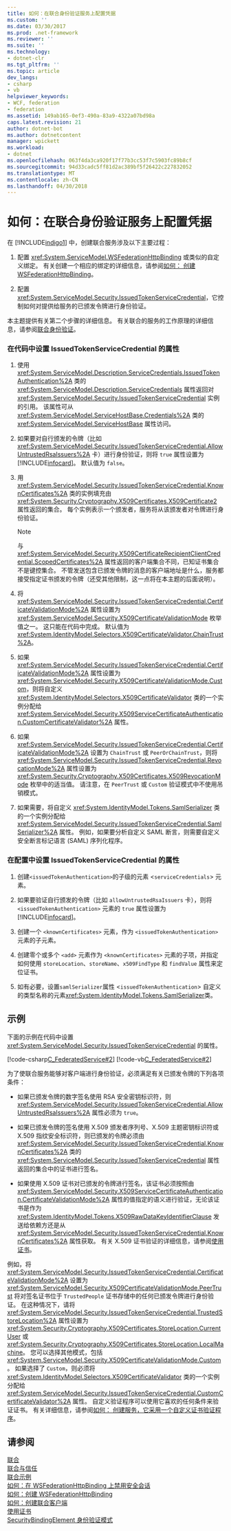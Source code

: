 ```yaml
---
title: 如何：在联合身份验证服务上配置凭据
ms.custom: ''
ms.date: 03/30/2017
ms.prod: .net-framework
ms.reviewer: ''
ms.suite: ''
ms.technology:
- dotnet-clr
ms.tgt_pltfrm: ''
ms.topic: article
dev_langs:
- csharp
- vb
helpviewer_keywords:
- WCF, federation
- federation
ms.assetid: 149ab165-0ef3-490a-83a9-4322a07bd98a
caps.latest.revision: 21
author: dotnet-bot
ms.author: dotnetcontent
manager: wpickett
ms.workload:
- dotnet
ms.openlocfilehash: 063f4da3ca920f17f77b3cc53f7c5903fc89b8cf
ms.sourcegitcommit: 94d33cadc5ff81d2ac389bf5f26422c227832052
ms.translationtype: MT
ms.contentlocale: zh-CN
ms.lasthandoff: 04/30/2018
---
```

# <a name="how-to-configure-credentials-on-a-federation-service"></a>如何：在联合身份验证服务上配置凭据
在 [!INCLUDE[indigo1](../../../../includes/indigo1-md.md)] 中，创建联合服务涉及以下主要过程：  
  
1.  配置 <xref:System.ServiceModel.WSFederationHttpBinding> 或类似的自定义绑定。 有关创建一个相应的绑定的详细信息，请参阅[如何： 创建 WSFederationHttpBinding](../../../../docs/framework/wcf/feature-details/how-to-create-a-wsfederationhttpbinding.md)。  
  
2.  配置 <xref:System.ServiceModel.Security.IssuedTokenServiceCredential>，它控制如何对提供给服务的已颁发令牌进行身份验证。  
  
 本主题提供有关第二个步骤的详细信息。 有关联合的服务的工作原理的详细信息，请参阅[联合身份验证](../../../../docs/framework/wcf/feature-details/federation.md)。  
  
### <a name="to-set-the-properties-of-issuedtokenservicecredential-in-code"></a>在代码中设置 IssuedTokenServiceCredential 的属性  
  
1.  使用 <xref:System.ServiceModel.Description.ServiceCredentials.IssuedTokenAuthentication%2A> 类的 <xref:System.ServiceModel.Description.ServiceCredentials> 属性返回对 <xref:System.ServiceModel.Security.IssuedTokenServiceCredential> 实例的引用。 该属性可从 <xref:System.ServiceModel.ServiceHostBase.Credentials%2A> 类的 <xref:System.ServiceModel.ServiceHostBase> 属性访问。  
  
2.  如果要对自行颁发的令牌（比如 <xref:System.ServiceModel.Security.IssuedTokenServiceCredential.AllowUntrustedRsaIssuers%2A> 卡）进行身份验证，则将 `true` 属性设置为 [!INCLUDE[infocard](../../../../includes/infocard-md.md)]。 默认值为 `false`。  
  
3.  用 <xref:System.ServiceModel.Security.IssuedTokenServiceCredential.KnownCertificates%2A> 类的实例填充由 <xref:System.Security.Cryptography.X509Certificates.X509Certificate2> 属性返回的集合。 每个实例表示一个颁发者，服务将从该颁发者对令牌进行身份验证。  
  
    > [!NOTE]
    >  与 <xref:System.ServiceModel.Security.X509CertificateRecipientClientCredential.ScopedCertificates%2A> 属性返回的客户端集合不同，已知证书集合不是键控集合。 不管发送包含已颁发令牌的消息的客户端地址是什么，服务都接受指定证书颁发的令牌（还受其他限制，这一点将在本主题的后面说明）。  
  
4.  将 <xref:System.ServiceModel.Security.IssuedTokenServiceCredential.CertificateValidationMode%2A> 属性设置为 <xref:System.ServiceModel.Security.X509CertificateValidationMode> 枚举值之一。 这只能在代码中完成。 默认值为 <xref:System.IdentityModel.Selectors.X509CertificateValidator.ChainTrust%2A>。  
  
5.  如果 <xref:System.ServiceModel.Security.IssuedTokenServiceCredential.CertificateValidationMode%2A> 属性设置为 <xref:System.ServiceModel.Security.X509CertificateValidationMode.Custom>，则将自定义 <xref:System.IdentityModel.Selectors.X509CertificateValidator> 类的一个实例分配给 <xref:System.ServiceModel.Security.X509ServiceCertificateAuthentication.CustomCertificateValidator%2A> 属性。  
  
6.  如果 <xref:System.ServiceModel.Security.IssuedTokenServiceCredential.CertificateValidationMode%2A> 设置为 `ChainTrust` 或 `PeerOrChainTrust`，则将 <xref:System.ServiceModel.Security.IssuedTokenServiceCredential.RevocationMode%2A> 属性设置为 <xref:System.Security.Cryptography.X509Certificates.X509RevocationMode> 枚举中的适当值。 请注意，在 `PeerTrust` 或 `Custom` 验证模式中不使用吊销模式。  
  
7.  如果需要，将自定义 <xref:System.IdentityModel.Tokens.SamlSerializer> 类的一个实例分配给 <xref:System.ServiceModel.Security.IssuedTokenServiceCredential.SamlSerializer%2A> 属性。 例如，如果要分析自定义 SAML 断言，则需要自定义安全断言标记语言 (SAML) 序列化程序。  
  
### <a name="to-set-the-properties-of-issuedtokenservicecredential-in-configuration"></a>在配置中设置 IssuedTokenServiceCredential 的属性  
  
1.  创建`<issuedTokenAuthentication>`的子级的元素 <`serviceCredentials`> 元素。  
  
2.  如果要验证自行颁发的令牌（比如 `allowUntrustedRsaIssuers` 卡），则将 `<issuedTokenAuthentication>` 元素的 `true` 属性设置为 [!INCLUDE[infocard](../../../../includes/infocard-md.md)]。  
  
3.  创建一个 `<knownCertificates>` 元素，作为 `<issuedTokenAuthentication>` 元素的子元素。  
  
4.  创建零个或多个 `<add>` 元素作为 `<knownCertificates>` 元素的子项，并指定如何使用 `storeLocation`、`storeName`、`x509FindType` 和 `findValue` 属性来定位证书。  
  
5.  如有必要，设置`samlSerializer`属性 <`issuedTokenAuthentication`> 自定义的类型名称的元素<xref:System.IdentityModel.Tokens.SamlSerializer>类。  
  
## <a name="example"></a>示例  
 下面的示例在代码中设置 <xref:System.ServiceModel.Security.IssuedTokenServiceCredential> 的属性。  
  
 [!code-csharp[C_FederatedService#2](../../../../samples/snippets/csharp/VS_Snippets_CFX/c_federatedservice/cs/source.cs#2)]
 [!code-vb[C_FederatedService#2](../../../../samples/snippets/visualbasic/VS_Snippets_CFX/c_federatedservice/vb/source.vb#2)]  
  
 为了使联合服务能够对客户端进行身份验证，必须满足有关已颁发令牌的下列各项条件：  
  
-   如果已颁发令牌的数字签名使用 RSA 安全密钥标识符，则 <xref:System.ServiceModel.Security.IssuedTokenServiceCredential.AllowUntrustedRsaIssuers%2A> 属性必须为 `true`。  
  
-   如果已颁发令牌的签名使用 X.509 颁发者序列号、X.509 主题密钥标识符或 X.509 指纹安全标识符，则已颁发的令牌必须由 <xref:System.ServiceModel.Security.IssuedTokenServiceCredential.KnownCertificates%2A> 类的 <xref:System.ServiceModel.Security.IssuedTokenServiceCredential> 属性返回的集合中的证书进行签名。  
  
-   如果使用 X.509 证书对已颁发的令牌进行签名，该证书必须按照由 <xref:System.ServiceModel.Security.X509ServiceCertificateAuthentication.CertificateValidationMode%2A> 属性的值指定的语义进行验证，无论该证书是作为 <xref:System.IdentityModel.Tokens.X509RawDataKeyIdentifierClause> 发送给依赖方还是从 <xref:System.ServiceModel.Security.IssuedTokenServiceCredential.KnownCertificates%2A> 属性获取。 有关 X.509 证书验证的详细信息，请参阅[使用证书](../../../../docs/framework/wcf/feature-details/working-with-certificates.md)。  
  
 例如，将 <xref:System.ServiceModel.Security.IssuedTokenServiceCredential.CertificateValidationMode%2A> 设置为 <xref:System.ServiceModel.Security.X509CertificateValidationMode.PeerTrust> 将对签名证书位于 `TrustedPeople` 证书存储中的任何已颁发令牌进行身份验证。 在这种情况下，请将 <xref:System.ServiceModel.Security.IssuedTokenServiceCredential.TrustedStoreLocation%2A> 属性设置为 <xref:System.Security.Cryptography.X509Certificates.StoreLocation.CurrentUser> 或 <xref:System.Security.Cryptography.X509Certificates.StoreLocation.LocalMachine>。 您可以选择其他模式，包括 <xref:System.ServiceModel.Security.X509CertificateValidationMode.Custom>。 如果选择了 `Custom`，则必须将 <xref:System.IdentityModel.Selectors.X509CertificateValidator> 类的一个实例分配给 <xref:System.ServiceModel.Security.IssuedTokenServiceCredential.CustomCertificateValidator%2A> 属性。 自定义验证程序可以使用它喜欢的任何条件来验证证书。 有关详细信息，请参阅[如何： 创建服务，它采用一个自定义证书验证程序](../../../../docs/framework/wcf/extending/how-to-create-a-service-that-employs-a-custom-certificate-validator.md)。  
  
## <a name="see-also"></a>请参阅  
 [联合](../../../../docs/framework/wcf/feature-details/federation.md)  
 [联合与信任](../../../../docs/framework/wcf/feature-details/federation-and-trust.md)  
 [联合示例](../../../../docs/framework/wcf/samples/federation-sample.md)  
 [如何：在 WSFederationHttpBinding 上禁用安全会话](../../../../docs/framework/wcf/feature-details/how-to-disable-secure-sessions-on-a-wsfederationhttpbinding.md)  
 [如何：创建 WSFederationHttpBinding](../../../../docs/framework/wcf/feature-details/how-to-create-a-wsfederationhttpbinding.md)  
 [如何：创建联合客户端](../../../../docs/framework/wcf/feature-details/how-to-create-a-federated-client.md)  
 [使用证书](../../../../docs/framework/wcf/feature-details/working-with-certificates.md)  
 [SecurityBindingElement 身份验证模式](../../../../docs/framework/wcf/feature-details/securitybindingelement-authentication-modes.md)
